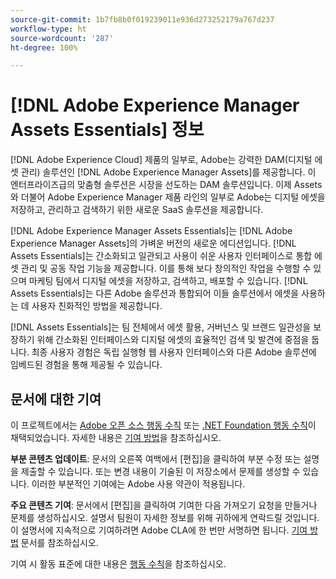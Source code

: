 ```yaml
---
source-git-commit: 1b7fb8b0f019239011e936d273252179a767d237
workflow-type: ht
source-wordcount: '287'
ht-degree: 100%

---
```

# [!DNL Adobe Experience Manager Assets Essentials] 정보

[!DNL Adobe Experience Cloud] 제품의 일부로, Adobe는 강력한 DAM(디지털 에셋 관리) 솔루션인 [!DNL Adobe Experience Manager Assets]를 제공합니다. 이 엔터프라이즈급의 맞춤형 솔루션은 시장을 선도하는 DAM 솔루션입니다. 이제 Assets와 더불어 Adobe Experience Manager 제품 라인의 일부로 Adobe는 디지털 에셋을 저장하고, 관리하고 검색하기 위한 새로운 SaaS 솔루션을 제공합니다.

[!DNL Adobe Experience Manager Assets Essentials]는 [!DNL Adobe Experience Manager Assets]의 가벼운 버전의 새로운 에디션입니다. [!DNL Assets Essentials]는 간소화되고 일관되고 사용이 쉬운 사용자 인터페이스로 통합 에셋 관리 및 공동 작업 기능을 제공합니다. 이를 통해 보다 창의적인 작업을 수행할 수 있으며 마케팅 팀에서 디지털 에셋을 저장하고, 검색하고, 배포할 수 있습니다. [!DNL Assets Essentials]는 다른 Adobe 솔루션과 통합되어 이들 솔루션에서 에셋을 사용하는 데 사용자 친화적인 방법을 제공합니다.

[!DNL Assets Essentials]는 팀 전체에서 에셋 활용, 거버넌스 및 브랜드 일관성을 보장하기 위해 간소화된 인터페이스와 디지털 에셋의 효율적인 검색 및 발견에 중점을 둡니다. 최종 사용자 경험은 독립 실행형 웹 사용자 인터페이스와 다른 Adobe 솔루션에 임베드된 경험을 통해 제공될 수 있습니다.

## 문서에 대한 기여

이 프로젝트에서는 [Adobe 오픈 소스 행동 수칙](code-of-conduct.md) 또는 [.NET Foundation 행동 수칙](https://dotnetfoundation.org/code-of-conduct)이 채택되었습니다. 자세한 내용은 [기여 방법](contributing.md)을 참조하십시오.

**부분 콘텐츠 업데이트**: 문서의 오른쪽 여백에서 [편집]을 클릭하여 부분 수정 또는 설명을 제출할 수 있습니다. 또는 변경 내용이 기술된 이 저장소에서 문제를 생성할 수 있습니다. 이러한 부분적인 기여에는 Adobe 사용 약관이 적용됩니다.

**주요 콘텐츠 기여**: 문서에서 [편집]을 클릭하여 기여한 다음 가져오기 요청을 만들거나 문제를 생성하십시오. 설명서 팀원이 자세한 정보를 위해 귀하에게 연락드릴 것입니다. 이 설명서에 지속적으로 기여하려면 Adobe CLA에 한 번만 서명하면 됩니다. [기여 방법](contributing.md) 문서를 참조하십시오.

기여 시 활동 표준에 대한 내용은 [행동 수칙](code-of-conduct.md)을 참조하십시오.
